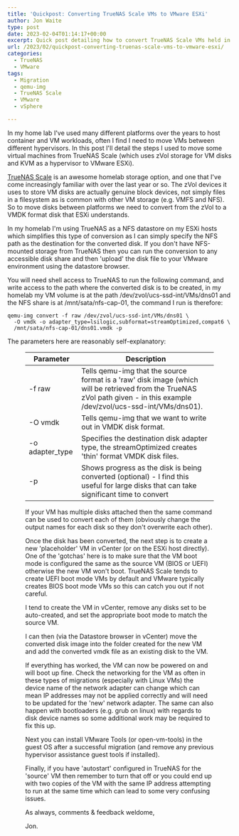 ```yaml
---
title: 'Quickpost: Converting TrueNAS Scale VMs to VMware ESXi'
author: Jon Waite
type: post
date: 2023-02-04T01:14:17+00:00
excerpt: Quick post detailing how to convert TrueNAS Scale VMs held in zVol disks to VMDK format disk usable in VMware vSphere
url: /2023/02/quickpost-converting-truenas-scale-vms-to-vmware-esxi/
categories:
  - TrueNAS
  - VMware
tags:
  - Migration
  - qemu-img
  - TrueNAS Scale
  - VMware
  - vSphere

---
```

In my home lab I've used many different platforms over the years to host container and VM workloads, often I find I need to move VMs between different hypervisors. In this post I'll detail the steps I used to move some virtual machines from TrueNAS Scale (which uses zVol storage for VM disks and KVM as a hypervisor to VMware ESXi).

<a rel="noreferrer noopener" href="https://www.truenas.com/truenas-scale/" target="_blank">TrueNAS Scale</a> is an awesome homelab storage option, and one that I've come increasingly familiar with over the last year or so. The zVol devices it uses to store VM disks are actually genuine block devices, not simply files in a filesystem as is common with other VM storage (e.g. VMFS and NFS). So to move disks between platforms we need to convert from the zVol to a VMDK format disk that ESXi understands.

In my homelab I'm using TrueNAS as a NFS datastore on my ESXi hosts which simplifies this type of conversion as I can simply specify the NFS path as the destination for the converted disk. If you don't have NFS-mounted storage from TrueNAS then you can run the conversion to any accessible disk share and then 'upload' the disk file to your VMware environment using the datastore browser.

You will need shell access to TrueNAS to run the following command, and write access to the path where the converted disk is to be created, in my homelab my VM volume is at the path /dev/zvol/ucs-ssd-int/VMs/dns01 and the NFS share is at /mnt/sata/nfs-cap-01, the command I run is therefore:

```
qemu-img convert -f raw /dev/zvol/ucs-ssd-int/VMs/dns01 \
  -O vmdk -o adapter_type=lsilogic,subformat=streamOptimized,compat6 \
  /mnt/sata/nfs-cap-01/dns01.vmdk -p
```

The parameters here are reasonably self-explanatory:<figure class="wp-block-table">

|Parameter|Description|
|---|---|
|-f raw|Tells qemu-img that the source format is a 'raw' disk image (which will be retrieved from the TrueNAS zVol path given - in this example /dev/zvol/ucs-ssd-int/VMs/dns01).|
|-O vmdk|Tells qemu-img that we want to write out in VMDK disk format.|
|-o adapter_type|Specifies the destination disk adapter type, the streamOptimized creates 'thin' format VMDK disk files.|
|-p|Shows progress as the disk is being converted (optional) - I find this useful for large disks that can take significant time to convert|

If your VM has multiple disks attached then the same command can be used to convert each of them (obviously change the output names for each disk so they don't overwrite each other).

Once the disk has been converted, the next step is to create a new 'placeholder' VM in vCenter (or on the ESXi host directly). One of the 'gotchas' here is to make sure that the VM boot mode is configured the same as the source VM (BIOS or UEFI) otherwise the new VM won't boot. TrueNAS Scale tends to create UEFI boot mode VMs by default and VMware typically creates BIOS boot mode VMs so this can catch you out if not careful.

I tend to create the VM in vCenter, remove any disks set to be auto-created, and set the appropriate boot mode to match the source VM.

I can then (via the Datastore browser in vCenter) move the converted disk image into the folder created for the new VM and add the converted vmdk file as an existing disk to the VM.

If everything has worked, the VM can now be powered on and will boot up fine. Check the networking for the VM as often in these types of migrations (especially with Linux VMs) the device name of the network adapter can change which can mean IP addresses may not be applied correctly and will need to be updated for the 'new' network adapter. The same can also happen with bootloaders (e.g. grub on linux) with regards to disk device names so some additional work may be required to fix this up.

Next you can install VMware Tools (or open-vm-tools) in the guest OS after a successful migration (and remove any previous hypervisor assistance guest tools if installed).

Finally, if you have 'autostart' configured in TrueNAS for the 'source' VM then remember to turn that off or you could end up with two copies of the VM with the same IP address attempting to run at the same time which can lead to some very confusing issues.

As always, comments & feedback weldome,

Jon.